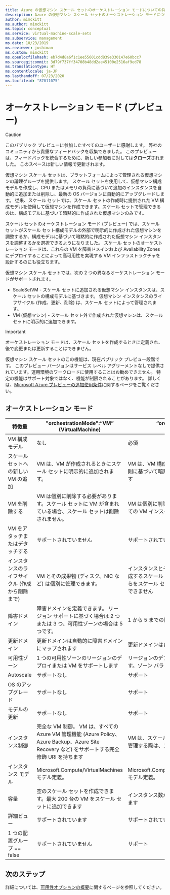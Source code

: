 ```yaml
---
title: Azure の仮想マシン スケール セットのオーケストレーション モードについての詳細情報
description: Azure の仮想マシン スケール セットのオーケストレーション モードについての詳細情報。
author: mimckitt
ms.author: mimckitt
ms.topic: conceptual
ms.service: virtual-machine-scale-sets
ms.subservice: management
ms.date: 10/23/2019
ms.reviewer: jushiman
ms.custom: mimckitt
ms.openlocfilehash: eb7d4d8a6f1c1ee55601cdd839e330147e60bcc7
ms.sourcegitcommit: 3d79f737ff34708b48dd2ae45100e2516af9ed78
ms.translationtype: HT
ms.contentlocale: ja-JP
ms.lasthandoff: 07/23/2020
ms.locfileid: "87011075"
---
```

# <a name="orchestration-modes-preview"></a>オーケストレーション モード (プレビュー)

> [!CAUTION]
> このパブリック プレビューに参加したすべてのユーザーに感謝します。 弊社のコミュニティから貴重なフィードバックを収集できました。 このプレビューは、フィードバックを統合するために、新しい参加者に対しては**クローズ**されました。 このスペースは新しい情報で更新されます。

仮想マシン スケール セットは、プラットフォームによって管理される仮想マシンの論理グループを提供します。 スケール セットを使用して、仮想マシン構成モデルを作成し、CPU またはメモリの負荷に基づいて追加のインスタンスを自動的に追加または削除し、最新の OS バージョンに自動的にアップグレードします。 従来、スケール セットでは、スケール セットの作成時に提供された VM 構成モデルを使用して仮想マシンを作成できます。スケール セットで管理できるのは、構成モデルに基づいて暗黙的に作成された仮想マシンのみです。

スケール セットのオーケストレーション モード (プレビュー) では、スケール セットがスケール セット構成モデルの外部で明示的に作成された仮想マシンを調整するか、構成モデルに基づいて暗黙的に作成された仮想マシン インスタンスを調整するかを選択できるようになりました。 スケール セットのオーケストレーション モードは、これらの VM を障害ドメインおよび Availability Zones にデプロイすることによって高可用性を実現する VM インフラストラクチャを設計するのにも役立ちます。


仮想マシン スケール セットでは、次の 2 つの異なるオーケストレーション モードがサポートされます。

- ScaleSetVM - スケール セットに追加される仮想マシン インスタンスは、スケール セットの構成モデルに基づきます。 仮想マシン インスタンスのライフサイクル (作成、更新、削除) は、スケール セットによって管理されます。
- VM (仮想マシン) - スケール セット外で作成された仮想マシンは、スケール セットに明示的に追加できます。 
 

> [!IMPORTANT]
> オーケストレーション モードは、スケール セットを作成するときに定義され、後で変更または更新することはできません。 
> 
> 仮想マシン スケール セットのこの機能は、現在パブリック プレビュー段階です。
> このプレビュー バージョンはサービス レベル アグリーメントなしで提供されています。運用環境のワークロードに使用することはお勧めできません。 特定の機能はサポート対象ではなく、機能が制限されることがあります。 
> 詳しくは、[Microsoft Azure プレビューの追加使用条件](https://azure.microsoft.com/support/legal/preview-supplemental-terms/)に関するページをご覧ください。


## <a name="orchestration-modes"></a>オーケストレーション モード

| 特徴量                     | "orchestrationMode":“VM” (VirtualMachine) | “orchestrationMode”: “ScaleSetVM” (VirtualMachineScaleSetVM) |
|-----------------------------|--------------------------------------------|--------------------------------------------------------------|
| VM 構成モデル      | なし                                       | 必須 |
| スケール セットへの新しい VM の追加  | VM は、VM が作成されるときにスケール セットに明示的に追加されます。 | VM は、VM 構成モデル、インスタンス数、自動スケーリング規則に基づいて暗黙的に作成され、スケール セットに追加されます | |
| VM を削除する                   | VM は個別に削除する必要があります。スケール セットに VM が含まれている場合、スケール セットは削除されません。 | VM は個別に削除できます。スケール セットを削除すると、すべての VM インスタンスが削除されます。  |
| VM をアタッチまたはデタッチする           | サポートされていません                              | サポートされていません |
| インスタンスのライフサイクル (作成から削除まで) | VM とその成果物 (ディスク、NIC など) は個別に管理できます。 | インスタンスとその成果物 (ディスク、NIC など) は、それらを作成するスケール セット インスタンスに対して暗黙的です。 これらをスケール セット外で個別にデタッチまたは管理することはできません |
| 障害ドメイン               | 障害ドメインを定義できます。 リージョン サポートに基づく場合は 2 つまたは 3 つ、可用性ゾーンの場合は 5 つです。 | 1 から 5 までの障害ドメインを定義できます |
| 更新ドメイン              | 更新ドメインは自動的に障害ドメインにマップされます | 更新ドメインは自動的に障害ドメインにマップされます |
| 可用性ゾーン          | 1 つの可用性ゾーンのリージョンのデプロイまたは VM をサポートします | リージョンのデプロイまたは複数の可用性ゾーンをサポートします。ゾーン バランス戦略を定義できます |
| Autoscale                   | サポートなし                              | サポート |
| OS のアップグレード                  | サポートなし                              | サポート |
| モデルの更新               | サポートなし                              | サポート |
| インスタンス制御            | 完全な VM 制御。 VM は、すべての Azure VM 管理機能 (Azure Policy、Azure Backup、Azure Site Recovery など) をサポートする完全修飾 URI を持ちます | VM は、スケール セットの依存リソースです。 インスタンスを管理する際は、スケール セットを通じてのみアクセスできます。 |
| インスタンス モデル              | Microsoft.Compute/VirtualMachines モデル定義。 | Microsoft.Compute/VirtualMachineScaleSets/VirtualMachines モデル定義。 |
| 容量                    | 空のスケール セットを作成できます。最大 200 台の VM をスケール セットに追加できます | インスタンス数が 0 から 1,000 個のスケール セットを定義できます |
| 詳細ビュー                        | サポートされています                                  | サポートされています |
| 1 つの配置グループ == false | サポートされていません                          | サポート |


## <a name="next-steps"></a>次のステップ

詳細については、[可用性オプションの概要](../virtual-machines/availability.md?toc=%2fazure%2fvirtual-machine-scale-sets%2ftoc.json)に関するページを参照してください。
